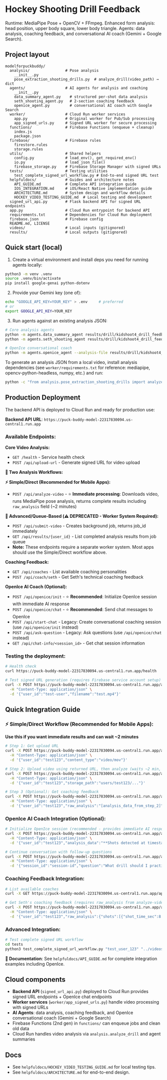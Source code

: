# Hockey Shooting Drill Feedback

Runtime: MediaPipe Pose + OpenCV + FFmpeg.
Enhanced form analysis: head position, upper body square, lower body triangle.
Agents: data analysis, coaching feedback, and conversational AI coach (Gemini + Google Search).

## Project layout
```text
modelforpuckbuddy/
  analysis/                # Pose analysis
    __init__.py
    pose_extraction_shooting_drills.py  # analyze_drill(video_path) → dict
  agents/                  # AI agents for analysis and coaching
    __init__.py
    data_summary_agent.py    # structured per-shot data analysis
    seth_shooting_agent.py   # 2-section coaching feedback
    openice_agent.py         # conversational AI coach with Google Search
  worker/                  # Cloud Run worker services
    app.py                 # Original worker for Pub/Sub processing
    app_signed_urls.py     # Signed URL worker for secure processing
  functions/               # Firebase Functions (enqueue + cleanup)
    index.js
    package.json
  firebase/                # Firebase rules
    firestore.rules
    storage.rules
  utils/                   # Shared helpers
    config.py              # load_env(), get_required_env()
    io.py                  # load_json_file()
    firebase_storage.py    # Firebase Storage Manager with signed URLs
  tests/                   # Testing utilities
    test_complete_signed_url_workflow.py # End-to-end signed URL test
  helpfuldocs/             # Guides and architecture notes
    API_GUIDE.md           # Complete API integration guide
    IOS_INTEGRATION.md     # iOS/React Native implementation guide
    ARCHITECTURE.md        # System design and workflow details
    HOCKEY_VIDEO_TESTING_GUIDE.md  # Local testing and development
  signed_url_api.py        # Flask backend API for signed URL endpoints
  app.py                   # Cloud Run entrypoint for backend API
  requirements.txt         # Dependencies for Cloud Run deployment
  firebase.json            # Firebase config
  README.md, LICENSE
  videos/                  # Local inputs (gitignored)
  results/                 # Local outputs (gitignored)
```

## Quick start (local)
1) Create a virtual environment and install deps you need for running agents locally:
```bash
python3 -m venv .venv
source .venv/bin/activate
pip install google-genai python-dotenv
```

2) Provide your Gemini key (one of):
```bash
echo "GOOGLE_API_KEY=YOUR_KEY" > .env     # preferred
# or
export GOOGLE_API_KEY=YOUR_KEY
```

3) Run agents against an existing analysis JSON:
```bash
# Core analysis agents
python -m agents.data_summary_agent results/drill/kidshoot4_drill_feedback.json
python -m agents.seth_shooting_agent results/drill/kidshoot4_drill_feedback.json

# OpenIce conversational coach
python -m agents.openice_agent --analysis-file results/drill/kidshoot4_drill_feedback.json --question "How can I shoot like Connor McDavid?"
```

To generate an analysis JSON from a local video, install analysis dependencies (see `worker/requirements.txt` for reference: mediapipe, opencv-python-headless, numpy, etc.) and run:
```bash
python -c "from analysis.pose_extraction_shooting_drills import analyze_drill; import json; print(json.dumps(analyze_drill('videos/input/your_clip.mov'), indent=2))"
```

## Production Deployment
The backend API is deployed to Cloud Run and ready for production use:

**Backend API URL**: `https://puck-buddy-model-22317830094.us-central1.run.app`

### Available Endpoints:

**Core Video Analysis:**
- `GET /health` - Service health check
- `POST /api/upload-url` - Generate signed URL for video upload

**🎯 Two Analysis Workflows:**

**⚡ Simple/Direct (Recommended for Mobile Apps):**
- `POST /api/analyze-video` - ⭐ **Immediate processing**: Downloads video, runs MediaPipe pose analysis, returns complete results including `raw_analysis` field (~2 minutes)

**🔄 Advanced/Queue-Based (⚠️ DEPRECATED - Worker System Required):**
- `POST /api/submit-video` - Creates background job, returns job_id immediately
- `GET /api/results/{user_id}` - List completed analysis results from job queue
- **Note:** These endpoints require a separate worker system. Most apps should use the Simple/Direct workflow above.

**Coaching Feedback:**
- `GET /api/coaches` - List available coaching personalities
- `POST /api/coach/seth` - Get Seth's technical coaching feedback

**OpenIce AI Coach (Optional):**
- `POST /api/openice/init` - ⭐ **Recommended**: Initialize OpenIce session with immediate AI response
- `POST /api/openice/chat` - ⭐ **Recommended**: Send chat messages to OpenIce
- `POST /api/start-chat` - Legacy: Create conversational coaching session (use `/api/openice/init` instead)
- `POST /api/ask-question` - Legacy: Ask questions (use `/api/openice/chat` instead)
- `GET /api/chat-info/<session_id>` - Get chat session information


### Testing the deployment:
```bash
# Health check
curl https://puck-buddy-model-22317830094.us-central1.run.app/health

# Test signed URL generation (requires Firebase service account setup)
curl -X POST https://puck-buddy-model-22317830094.us-central1.run.app/api/upload-url \
  -H "Content-Type: application/json" \
  -d '{"user_id":"test-user","filename":"test.mp4"}'
```

## Quick Integration Guide

### ⚡ Simple/Direct Workflow (Recommended for Mobile Apps):
**Use this if you want immediate results and can wait ~2 minutes**

```bash
# Step 1: Get upload URL
curl -X POST https://puck-buddy-model-22317830094.us-central1.run.app/api/upload-url \
  -H "Content-Type: application/json" \
  -d '{"user_id":"test123","content_type":"video/mov"}'

# Step 2: Upload video using returned URL, then analyze (waits ~2 min, returns complete results)
curl -X POST https://puck-buddy-model-22317830094.us-central1.run.app/api/analyze-video \
  -H "Content-Type: application/json" \
  -d '{"user_id":"test123","storage_path":"users/test123/..."}'

# Step 3 (Optional): Get coaching feedback  
curl -X POST https://puck-buddy-model-22317830094.us-central1.run.app/api/coach/seth \
  -H "Content-Type: application/json" \
  -d '{"user_id":"test123","raw_analysis":"[analysis_data_from_step_2]"}'
```


### OpenIce AI Coach Integration (Optional):
```bash
# Initialize OpenIce session (recommended - provides immediate AI response)
curl -X POST https://puck-buddy-model-22317830094.us-central1.run.app/api/openice/init \
  -H "Content-Type: application/json" \
  -d '{"user_id":"test123","analysis_data":"**Shots detected at timestamps:** 00:08, 00:15..."}'

# Continue conversation with follow-up questions
curl -X POST https://puck-buddy-model-22317830094.us-central1.run.app/api/openice/chat \
  -H "Content-Type: application/json" \
  -d '{"session_id":"session-id","question":"What drill should I practice?"}'
```

### Coaching Feedback Integration:
```bash
# List available coaches
curl -X GET https://puck-buddy-model-22317830094.us-central1.run.app/api/coaches

# Get Seth's coaching feedback (requires raw_analysis from analyze-video)
curl -X POST https://puck-buddy-model-22317830094.us-central1.run.app/api/coach/seth \
  -H "Content-Type: application/json" \
  -d '{"user_id":"test123","raw_analysis":{"shots":[{"shot_time_sec":8.2,"knee_bend_min_deg":95}]}}'
```


### Advanced Integration:
```bash
# Test complete signed URL workflow  
cd tests
python3 test_complete_signed_url_workflow.py "test_user_123" "../videos/input/kidshoot2.MOV"
```

**📖 Documentation**: See `helpfuldocs/API_GUIDE.md` for complete integration examples including OpenIce.

## Cloud components
- **Backend API** (`signed_url_api.py`) deployed to Cloud Run provides signed URL endpoints + OpenIce chat endpoints
- **Worker services** (`worker/app_signed_urls.py`) handle video processing with signed URLs
- **AI Agents**: data analysis, coaching feedback, and OpenIce conversational coach (Gemini + Google Search)
- Firebase Functions (2nd gen) in `functions/` can enqueue jobs and clean old data
- Cloud Run handles video analysis via `analysis.analyze_drill` and agent summaries

## Docs
- See `helpfuldocs/HOCKEY_VIDEO_TESTING_GUIDE.md` for local testing tips.
- See `helpfuldocs/ARCHITECTURE.md` for end-to-end design.
